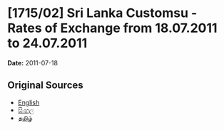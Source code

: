 # [1715/02] Sri Lanka Customsu - Rates of Exchange from 18.07.2011 to 24.07.2011

**Date:** 2011-07-18

## Original Sources

- [English](https://documents.gov.lk/view/extra-gazettes/2011/7/1715-02_E.pdf)
- [සිංහල](https://documents.gov.lk/view/extra-gazettes/2011/7/1715-02_S.pdf)
- [தமிழ்](https://documents.gov.lk/view/extra-gazettes/2011/7/1715-02_T.pdf)
